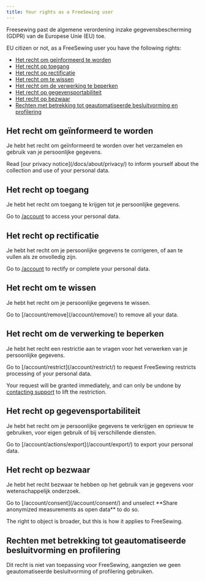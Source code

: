 ```yaml
---
title: Your rights as a FreeSewing user
---
```


Freesewing past de algemene verordening inzake gegevensbescherming (GDPR) van de Europese Unie (EU) toe.

EU citizen or not, as a FreeSewing user you have the following rights:

- [Het recht om geïnformeerd te worden](#the-right-to-be-informed)
- [Het recht op toegang](#the-right-of-access)
- [Het recht op rectificatie](#the-right-to-rectification)
- [Het recht om te wissen](#the-right-to-erasure)
- [Het recht om de verwerking te beperken](#the-right-to-restrict-processing)
- [Het recht op gegevensportabiliteit](#the-right-to-data-portability)
- [Het recht op bezwaar](#the-right-to-object)
- [Rechten met betrekking tot geautomatiseerde besluitvorming en profilering](#rights-in-relation-to-automated-decision-making-and-profiling)

## Het recht om geïnformeerd te worden

Je hebt het recht om geïnformeerd te worden over het verzamelen en gebruik van je persoonlijke gegevens.

<Tip>
Read [our privacy notice](/docs/about/privacy/) to inform yourself about the collection and use of your personal data.
</Tip>

## Het recht op toegang

Je hebt het recht om toegang te krijgen tot je persoonlijke gegevens.

<Tip>

Go to [/account](/account/) to access your personal data.
</Tip>

## Het recht op rectificatie

Je hebt het recht om je persoonlijke gegevens te corrigeren, of aan te vullen als ze onvolledig zijn.

<Tip>

Go to [/account](/account/) to rectify or complete your personal data.
</Tip>

## Het recht om te wissen

Je hebt het recht om je persoonlijke gegevens te wissen.

<Tip>
Go to [/account/remove](/account/remove/) to remove all your data.
</Tip>

## Het recht om de verwerking te beperken

Je hebt het recht een restrictie aan te vragen voor het verwerken van je persoonlijke gegevens.

<Tip>
Go to [/account/restrict](/account/restrict/) to request FreeSewing restricts processing of your personal data.
</Tip>

<Warning>

Your request will be granted immediately, and can only be undone by [contacting support](/support/) to lift the restriction.

</Warning>

## Het recht op gegevensportabiliteit

Je hebt het recht om je persoonlijke gegevens te verkrijgen en opnieuw te gebruiken, voor eigen gebruik of bij verschillende diensten.

<Tip>
Go to [/account/actions/export](/account/export/) to export your personal data.
</Tip>

## Het recht op bezwaar

Je hebt het recht bezwaar te hebben op het gebruik van je gegevens voor wetenschappelijk onderzoek.

<Tip>
Go to [/account/consent](/account/consent/) and unselect **Share anonymized measurements as open data** to do so.
</Tip>

<Note>

The right to object is broader, but this is how it applies to FreeSewing.

</Note>

## Rechten met betrekking tot geautomatiseerde besluitvorming en profilering

Dit recht is niet van toepassing voor FreeSewing, aangezien we geen geautomatiseerde besluitvorming of profilering gebruiken.

